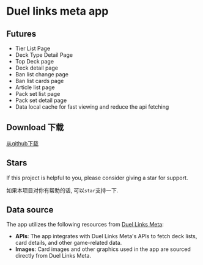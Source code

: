 # Duel links meta app

## Futures

- Tier List Page
- Deck Type Detail Page
- Top Deck page
- Deck detail page
- Ban list change page
- Ban list cards page
- Article list page
- Pack set list page
- Pack set detail page
- Data local cache for fast viewing and reduce the api fetching

## Download 下载

[从github下载](https://github.com/sukinosuki/duel-links-meta-flutter-app/releases)

## Stars

If this project is helpful to you, please consider giving a star for support.

如果本项目对你有帮助的话, 可以`star`支持一下.

## Data source

The app utilizes the following resources from [Duel Links Meta](https://www.duellinksmeta.com):

- **APIs**: The app integrates with Duel Links Meta's APIs to fetch deck lists, card details, and other game-related data.
- **Images**: Card images and other graphics used in the app are sourced directly from Duel Links Meta.  
  